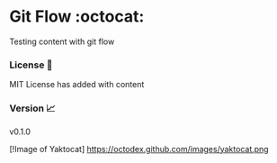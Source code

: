 # Git Flow :octocat:

Testing content with git flow 

### License :cop:

MIT License has added with content

### Version :chart_with_upwards_trend:

v0.1.0

[!Image of Yaktocat]
https://octodex.github.com/images/yaktocat.png